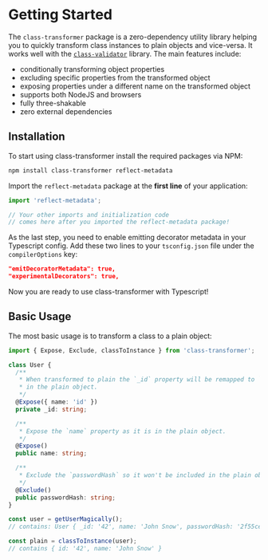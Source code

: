 # Getting Started

The `class-transformer` package is a zero-dependency utility library helping you to quickly transform class instances to plain objects and vice-versa.
It works well with the [`class-validator`][class-validator] library. The main features include:

- conditionally transforming object properties
- excluding specific properties from the transformed object
- exposing properties under a different name on the transformed object
- supports both NodeJS and browsers
- fully three-shakable
- zero external dependencies

## Installation

To start using class-transformer install the required packages via NPM:

```bash
npm install class-transformer reflect-metadata
```

Import the `reflect-metadata` package at the **first line** of your application:

```ts
import 'reflect-metadata';

// Your other imports and initialization code
// comes here after you imported the reflect-metadata package!
```

As the last step, you need to enable emitting decorator metadata in your Typescript config. Add these two lines to your `tsconfig.json` file under the `compilerOptions` key:

```json
"emitDecoratorMetadata": true,
"experimentalDecorators": true,
```

Now you are ready to use class-transformer with Typescript!

## Basic Usage

The most basic usage is to transform a class to a plain object:

```ts
import { Expose, Exclude, classToInstance } from 'class-transformer';

class User {
  /**
   * When transformed to plain the `_id` property will be remapped to `id`
   * in the plain object.
   */
  @Expose({ name: 'id' })
  private _id: string;

  /**
   * Expose the `name` property as it is in the plain object.
   */
  @Expose()
  public name: string;

  /**
   * Exclude the `passwordHash` so it won't be included in the plain object.
   */
  @Exclude()
  public passwordHash: string;
}

const user = getUserMagically();
// contains: User { _id: '42', name: 'John Snow', passwordHash: '2f55ce082...' }

const plain = classToInstance(user);
// contains { id: '42', name: 'John Snow' }
```

[class-validator]: https://github.com/typestack/class-validator/
